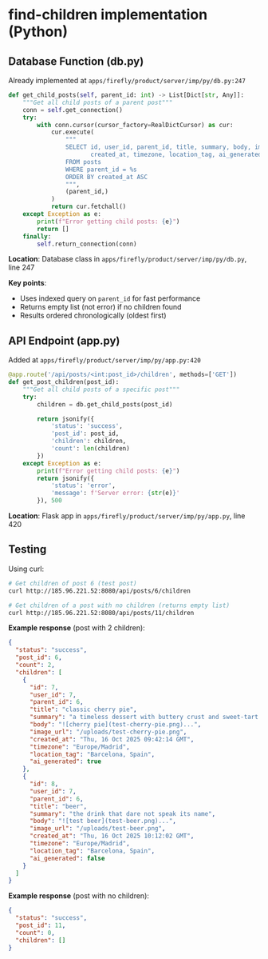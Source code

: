 # find-children implementation (Python)

## Database Function (db.py)

Already implemented at `apps/firefly/product/server/imp/py/db.py:247`

```python
def get_child_posts(self, parent_id: int) -> List[Dict[str, Any]]:
    """Get all child posts of a parent post"""
    conn = self.get_connection()
    try:
        with conn.cursor(cursor_factory=RealDictCursor) as cur:
            cur.execute(
                """
                SELECT id, user_id, parent_id, title, summary, body, image_url,
                       created_at, timezone, location_tag, ai_generated
                FROM posts
                WHERE parent_id = %s
                ORDER BY created_at ASC
                """,
                (parent_id,)
            )
            return cur.fetchall()
    except Exception as e:
        print(f"Error getting child posts: {e}")
        return []
    finally:
        self.return_connection(conn)
```

**Location**: Database class in `apps/firefly/product/server/imp/py/db.py`, line 247

**Key points**:
- Uses indexed query on `parent_id` for fast performance
- Returns empty list (not error) if no children found
- Results ordered chronologically (oldest first)

## API Endpoint (app.py)

Added at `apps/firefly/product/server/imp/py/app.py:420`

```python
@app.route('/api/posts/<int:post_id>/children', methods=['GET'])
def get_post_children(post_id):
    """Get all child posts of a specific post"""
    try:
        children = db.get_child_posts(post_id)

        return jsonify({
            'status': 'success',
            'post_id': post_id,
            'children': children,
            'count': len(children)
        })
    except Exception as e:
        print(f"Error getting child posts: {e}")
        return jsonify({
            'status': 'error',
            'message': f'Server error: {str(e)}'
        }), 500
```

**Location**: Flask app in `apps/firefly/product/server/imp/py/app.py`, line 420

## Testing

Using curl:

```bash
# Get children of post 6 (test post)
curl http://185.96.221.52:8080/api/posts/6/children

# Get children of a post with no children (returns empty list)
curl http://185.96.221.52:8080/api/posts/11/children
```

**Example response** (post with 2 children):
```json
{
  "status": "success",
  "post_id": 6,
  "count": 2,
  "children": [
    {
      "id": 7,
      "user_id": 7,
      "parent_id": 6,
      "title": "classic cherry pie",
      "summary": "a timeless dessert with buttery crust and sweet-tart filling",
      "body": "![cherry pie](test-cherry-pie.png)...",
      "image_url": "/uploads/test-cherry-pie.png",
      "created_at": "Thu, 16 Oct 2025 09:42:14 GMT",
      "timezone": "Europe/Madrid",
      "location_tag": "Barcelona, Spain",
      "ai_generated": true
    },
    {
      "id": 8,
      "user_id": 7,
      "parent_id": 6,
      "title": "beer",
      "summary": "the drink that dare not speak its name",
      "body": "![test beer](test-beer.png)...",
      "image_url": "/uploads/test-beer.png",
      "created_at": "Thu, 16 Oct 2025 10:12:02 GMT",
      "timezone": "Europe/Madrid",
      "location_tag": "Barcelona, Spain",
      "ai_generated": false
    }
  ]
}
```

**Example response** (post with no children):
```json
{
  "status": "success",
  "post_id": 11,
  "count": 0,
  "children": []
}
```

